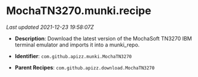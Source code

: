 # MochaTN3270.munki.recipe

_Last updated 2021-12-23 19:58:07Z_

- **Description**: Download the latest version of the MochaSoft TN3270 IBM terminal emulator and imports it into a munki_repo.

- **Identifier**: `com.github.apizz.munki.MochaTN3270`

- **Parent Recipes**: `com.github.apizz.download.MochaTN3270`